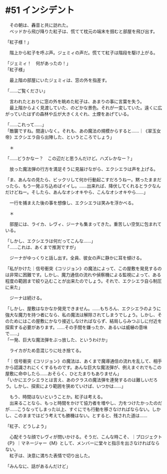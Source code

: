 # #51 インシデント
　その朝は、轟音と共に訪れた。  
　ベッドから飛び降りた紅子は、慌てて枕元の端末を掴むと部屋を飛び出す。  

「紅子様！」

　階上から紅子を呼ぶ声。ジェミィの声だ。慌てて紅子は階段を駆け上がる。

「ジェミィ！　何があったの！」  
「紅子様」

　最上階の部屋にいたジェミィは、窓の外を指差す。

「……ご覧ください」

　言われたとおりに窓の外を眺めた紅子は、あまりの事に言葉を失う。  
　最上階からよく見渡していた、のどかな景色。それが一変していた。遠くに広がっていたはずの森林や丘が大きくえぐれ、土煙をあげている。

「……これって……」  
「敵襲ですね。間違いなく。それも、あの魔法の規模からすると……｜《翠玉女帝》エクシエラ自ら出陣した、というところでしょう」

　＊

「……どうかなー？　この辺だと思うんだけど。ハズレかなー？」

　放った魔法弾の行方を満足そうに見届けながら、エクシエラは声を上げる。

「ま、あんなの見たら、ビックリして何か行動起こすだろうねー。黙ったままだったら、もう一発ぶち込めばイイし。……出来れば、降伏してくれるとラクなんだけどねー。そしたら、あんなオシオキやら、こんなオシオキやら……」

　一行を捕まえた後の事を想像し、エクシエラは笑みを浮かべる。

　＊

　部屋には、ライカ、レヴィ、ジーナも集まってきた。重苦しい空気に包まれている。

「しかし、エクシエラは何だってこんな……」  
「……これは、あくまで推測ですが」

　ジーナがゆっくりと話し出す。全員、彼女の声に静かに耳を傾ける。

「私がかけた｜信号衝突《コリジョン》の魔法によって、この屋敷を発見するのは非常に困難です。しかし、魔力通信の流れや偵察機による監視によって、ある程度の範囲まで絞り込むことが出来たのでしょう。それで、エクシエラ自ら制圧に来た」

　ジーナは続ける。

「しかし、屋敷はなかなか発見できません。……もちろん、エクシエラのように強大な魔力を持つ者になら、私の魔法は解除されてしまうでしょう。しかし、そのためにはこの屋敷にかなり接近しなければならず、結局しらみつぶしに付近を探索する必要があります。……その手間を嫌ったか、あるいは威嚇の意味で……」  
「一発、巨大な魔法弾をぶっ放した、というわけか」

　ライカがため息混じりに吐き捨てる。

「｜信号衝突《コリジョン》の魔法は、あくまで魔導通信の流れを乱して、相手から認識されにくくするものです。あんな巨大な魔法弾が、例えまぐれでもこの屋敷に命中したら……おそらく、ひとたまりもありません」  
「いかにエクシエラとは言え、あのクラスの魔法弾を連発するのは難しいだろう。しかし、探索により範囲を狭めていけば、いつかは……」

　もう、時間はないということか。紅子は考える。  
　出来ることなら、もっと時間をかけて協力者を増やし、力をつけたかったのだが……こうなってしまった以上、すぐにでも行動を移さなければならない。しかし、このままではどう考えても勝機はない。とすると、残された道は……

「紅子、どうしよう」

　心配そうな顔でレヴィが問いかける。そうだ、こんな時こそ、｜プロジェクト《P》｜マネージャー《M》として、メンバーに堂々と指示を出さなければならない。  
　紅子は、決意に満ちた表情で切り出した。

「みんなに、話があるんだけど」
